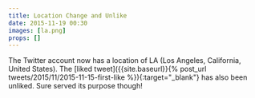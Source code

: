 ```yaml
---
title: Location Change and Unlike
date: 2015-11-19 00:30
images: [la.png]
props: []
---
```

The Twitter account now has a location of LA (Los Angeles, California, United States). The [liked tweet]({{site.baseurl}}{% post_url tweets/2015/11/2015-11-15-first-like %}){:target="_blank"} has also been unliked. Sure served its purpose though!
